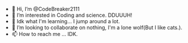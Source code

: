 - 👋 Hi, I’m @CodeBreaker2111
- 👀 I’m interested in Coding and science. DDUUUH!
- 🌱 Idk what I'm learning... I jump around a lot.
- 💞️ I’m looking to collaborate on nothing, I'm a lone wolf(But I like cats.).
- 📫 How to reach me ... IDK.

<!---
CodeBreaker2111/CodeBreaker2111 is a ✨ special ✨ repository because its `README.md` (this file) appears on your GitHub profile.
You can click the Preview link to take a look at your changes.
--->
